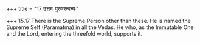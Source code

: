 +++
title = "17 उत्तमः पुरुषस्त्वन्यः"

+++
15.17 There is the Supreme Person other than these. He is named the
Supreme Self (Paramatma) in all the Vedas. He who, as the Immutable One
and the Lord, entering the threefold world, supports it.
